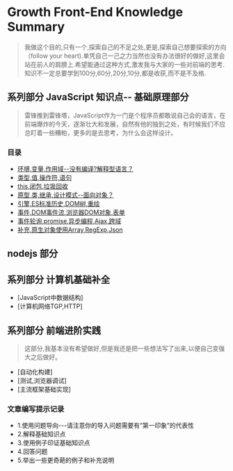 # Growth Front-End Knowledge Summary

> 我做这个目的,只有一个,探索自己的不足之处,更是,探索自己想要探索的方向（follow your heart).单凭自己一己之力当然也没有办法很好的做好,这里会站在前人的肩膀上.希望能通过这种方式,激发我与大家的一些对前端的思考.知识不一定总要学到100分,60分,20分,10分,都是收获,而不是不及格.

## 系列部分 JavaScript 知识点-- 基础原理部分

> 雷锋推到雷锋塔，JavaScript作为一门是个程序员都敢说自己会的语言，在前端爆炸的今天，逐渐壮大和发展，自然有他的独到之处，有时候我们不应总盯着一些糟粕，更多的是去思考，为什么会这样设计。

### 目录

- [环境,变量,作用域--没有编译?解释型语言？]()
- [类型,值,操作符,语句]()
- [this,闭包,垃圾回收]()
- [原型,类,继承,设计模式--面向对象？]()
- [引擎,ES标准历史,DOM树,重绘]()
- [事件,DOM事件流,浏览器DOM对象,表单]()
- [事件轮询,promise,异步编程,Ajax,跨域]()
- [补充,原生对象使用Array,RegExp,Json]()

## nodejs 部分

## 系列部分 计算机基础补全

- [JavaScript中数据结构]
- [计算机网络TGP,HTTP]

## 系列部分 前端进阶实践

> 这部分,我基本没有希望做好,但是我还是把一些想法写了出来,以便自己变强大之后做好。

- [自动化构建]
- [测试,浏览器调试]
- [主流框架基础实现]

### 文章编写提示记录

- 1.使用问题导向---请注意你的导入问题需要有“第一印象”的代表性
- 2.解释基础知识点
- 3.使用例子印证基础知识点
- 4.回答问题
- 5.举出一些更奇葩的例子和补充说明